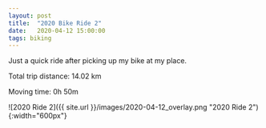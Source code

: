 ```yaml
---
layout: post
title:  "2020 Bike Ride 2"
date:   2020-04-12 15:00:00
tags: biking
---
```


Just a quick ride after picking up my bike at my place.

Total trip distance: 14.02 km

Moving time: 0h 50m

![2020 Ride 2]({{ site.url }}/images/2020-04-12_overlay.png "2020 Ride 2"){:width="600px"}